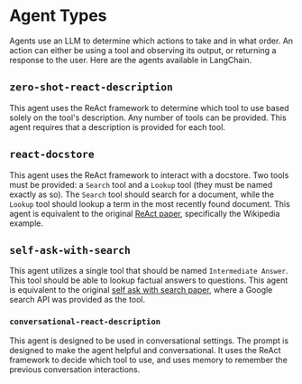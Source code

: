 # Agent Types

Agents use an LLM to determine which actions to take and in what order.
An action can either be using a tool and observing its output, or returning a response to the user.
Here are the agents available in LangChain.

## `zero-shot-react-description`

This agent uses the ReAct framework to determine which tool to use
based solely on the tool's description. Any number of tools can be provided.
This agent requires that a description is provided for each tool.

## `react-docstore`

This agent uses the ReAct framework to interact with a docstore. Two tools must
be provided: a `Search` tool and a `Lookup` tool (they must be named exactly as so).
The `Search` tool should search for a document, while the `Lookup` tool should lookup
a term in the most recently found document.
This agent is equivalent to the
original [ReAct paper](https://arxiv.org/pdf/2210.03629.pdf), specifically the Wikipedia example.

## `self-ask-with-search`

This agent utilizes a single tool that should be named `Intermediate Answer`.
This tool should be able to lookup factual answers to questions. This agent
is equivalent to the original [self ask with search paper](https://ofir.io/self-ask.pdf),
where a Google search API was provided as the tool.

### `conversational-react-description`

This agent is designed to be used in conversational settings.
The prompt is designed to make the agent helpful and conversational.
It uses the ReAct framework to decide which tool to use, and uses memory to remember the previous conversation interactions.
